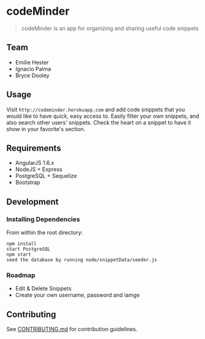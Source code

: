 # codeMinder

> codeMinder is an app for organizing and sharing useful code snippets

## Team

  - Emilie Hester
  - Ignacio Palma
  - Bryce Dooley

## Usage
Visit `http://codeminder.herokuapp.com` and add code snippets that you would like to have quick, easy access to. Easily filter your own snippets, and also search other users' snippets. Check the heart on a snippet to have it show in your favorite's section.

## Requirements

- AngularJS 1.6.x
- NodeJS + Express
- PostgreSQL + Sequelize
- Bootstrap

## Development

### Installing Dependencies

From within the root directory:

```
npm install
start PostgreSQL
npm start
seed the database by running node/snippetData/seeder.js
```

### Roadmap

- Edit & Delete Snippets
- Create your own username, password and iamge


## Contributing

See [CONTRIBUTING.md](CONTRIBUTING.md) for contribution guidelines.
